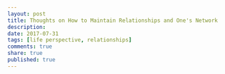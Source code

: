 ```yaml
---
layout: post
title: Thoughts on How to Maintain Relationships and One's Network
description: 
date: 2017-07-31
tags: [life perspective, relationships]
comments: true
share: true
published: true
---
```


## 
